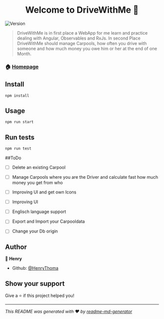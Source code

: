 <h1 align="center">Welcome to DriveWithMe 👋</h1>
<p>
  <img alt="Version" src="https://img.shields.io/badge/version-0.5.0-blue.svg?cacheSeconds=2592000" />
</p>

> DriveWithMe is in first place a WebApp for me learn and practice dealing with Angular, Observables and RxJs. In second Place DriveWithMe should manage Carpools, how often you drive with someone and how much money you owe him or her at the end of one Month.

### 🏠 [Homepage](https://DriveWithMe.surge.sh)

## Install

```sh
npm install
```

## Usage

```sh
npm run start
```

## Run tests

```sh
npm run test
```
##ToDo
- [ ] Delete an existing Carpool
- [ ] Manage Carpools where you are the Driver and calculate fast how much money you get from who
- [ ] Improving UI and get own Icons
- [ ] Improving UI
- [ ] Englisch language support
- [ ] Export and Import your Carpooldata
- [ ] Change your Db origin


## Author

👤 **Henry**

* Github: [@HenryThoma](https://github.com/HenryThoma)

## Show your support

Give a ⭐️ if this project helped you!

***
_This README was generated with ❤️ by [readme-md-generator](https://github.com/kefranabg/readme-md-generator)_
